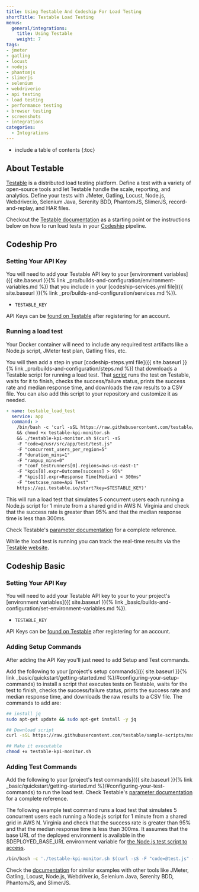 ```yaml
---
title: Using Testable And Codeship For Load Testing
shortTitle: Testable Load Testing
menus:
  general/integrations:
    title: Using Testable
    weight: 7
tags:
- jmeter
- gatling
- locust
- nodejs
- phantomjs
- slimerjs
- selenium
- webdriverio
- api testing
- load testing
- performance testing
- browser testing
- screenshots
- integrations
categories:
  - Integrations
---
```


* include a table of contents
{:toc}

## About Testable

[Testable](https://testable.io) is a distributed load testing platform. Define a test with a variety of open-source tools and let Testable handle the scale, reporting, and analytics. Define your tests with  JMeter, Gatling, Locust, Node.js, Webdriver.io, Selenium Java, Serenity BDD, PhantomJS, SlimerJS, record-and-replay, and HAR files.

Checkout the [Testable documentation](https://docs.testable.io) as a starting point or the instructions below on how to run load tests in your [Codeship](https://codeship.com) pipeline.

## Codeship Pro

### Setting Your API Key

You will need to add your Testable API key to your [environment variables]({{ site.baseurl }}{% link _pro/builds-and-configuration/environment-variables.md %}) that you include in your [codeship-services.yml file]({{ site.baseurl }}{% link _pro/builds-and-configuration/services.md %}). 

- `TESTABLE_KEY`

API Keys can be [found on Testable](https://a.testable.io/account/api-keys) after registering for an account.

### Running a load test

Your Docker container will need to include any required test artifacts like a Node.js script, JMeter test plan, Gatling files, etc. 

You will then add a step in your [codeship-steps.yml file]({{ site.baseurl }}{% link _pro/builds-and-configuration/steps.md %}) that downloads a Testable script for running a load test. That [script](https://raw.githubusercontent.com/testable/sample-scripts/master/testable-kpi-monitor.sh) runs the test on Testable, waits for it to finish, checks the success/failure status, prints the success rate and median response time, and downloads the raw results to a CSV file. You can also add this script to your repository and customize it as needed.

```yaml
- name: testable_load_test
  service: app
  command: >
    /bin/bash -c 'curl -sSL https://raw.githubusercontent.com/testable/sample-scripts/master/testable-kpi-monitor.sh > testable-kpi-monitor.sh
    && chmod +x testable-kpi-monitor.sh
    && ./testable-kpi-monitor.sh $(curl -sS
    -F "code=@/usr/src/app/test/test.js"
    -F "concurrent_users_per_region=5"
    -F "duration_mins=1"
    -F "rampup_mins=0"
    -F "conf_testrunners[0].regions=aws-us-east-1"
    -F "kpis[0].expr=Outcome[success] > 95%"
    -F "kpis[1].expr=Response Time[Median] < 300ms"
    -F "testcase_name=Api Test"
    https://api.testable.io/start?key=$TESTABLE_KEY)'
```

This will run a load test that simulates 5 concurrent users each running a Node.js script for 1 minute from a shared grid in AWS N. Virginia and check that the success rate is greater than 95% and that the median response time is less than 300ms.

Check Testable's [parameter documentation](https://docs.testable.io/api/simple.html) for a complete reference.

While the load test is running you can track the real-time results via the [Testable website](https://a.testable.io).

## Codeship Basic

### Setting Your API Key

You will need to add your Testable API key to your to your project's [environment variables]({{ site.baseurl }}{% link _basic/builds-and-configuration/set-environment-variables.md %}).

- `TESTABLE_KEY`

API Keys can be [found on Testable](https://a.testable.io/account/api-keys) after registering for an account.

### Adding Setup Commands

After adding the API Key you'll just need to add Setup and Test commands.

Add the following to your [project's setup commands]({{ site.baseurl }}{% link _basic/quickstart/getting-started.md %}/#configuring-your-setup-commands) to install a script that executes tests on Testable, waits for the test to finish, checks the success/failure status, prints the success rate and median response time, and downloads the raw results to a CSV file. The commands to add are:

```bash
## install jq
sudo apt-get update && sudo apt-get install -y jq

## Download script
curl -sSL https://raw.githubusercontent.com/testable/sample-scripts/master/testable-kpi-monitor.sh > testable-kpi-monitor.sh

## Make it executable
chmod +x testable-kpi-monitor.sh
```

### Adding Test Commands

Add the following to your [project's test commands]({{ site.baseurl }}{% link _basic/quickstart/getting-started.md %}/#configuring-your-test-commands) to run the load test.  Check Testable's [parameter documentation](https://docs.testable.io/api/simple.html) for a complete reference.  

The following example test command runs a load test that simulates 5 concurrent users each running a Node.js script for 1 minute from a shared grid in AWS N. Virginia and check that the success rate is greater than 95% and that the median response time is less than 300ms. It assumes that the base URL of the deployed environment is available in the $DEPLOYED_BASE_URL environment variable for [the Node.js test script to access](https://docs.testable.io/guides/scenario-params.html).

```bash
/bin/bash -c './testable-kpi-monitor.sh $(curl -sS -F "code=@test.js" -F "params[baseUrl]=${DEPLOYED_BASE_URL}" -F "concurrent_users_per_region=5" -F "duration_mins=1" -F "rampup_mins=0" -F "conf_testrunners[0].regions=aws-us-east-1" -F "kpis[0].expr=Outcome[success] > 95%" -F "kpis[1].expr=Response Time[Median] < 300ms" -F "testcase_name=Api Test" https://api.testable.io/start?key=${TESTABLE_KEY})'
```

Check the [documentation](https://docs.testable.io/api/simple.html) for similar examples with other tools like JMeter, Gatling, Locust, Node.js, Webdriver.io, Selenium Java, Serenity BDD, PhantomJS, and SlimerJS.
